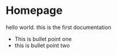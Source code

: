 # Homepage

hello world. this is the first documentation

- This is bullet point one
- this is bullet point two